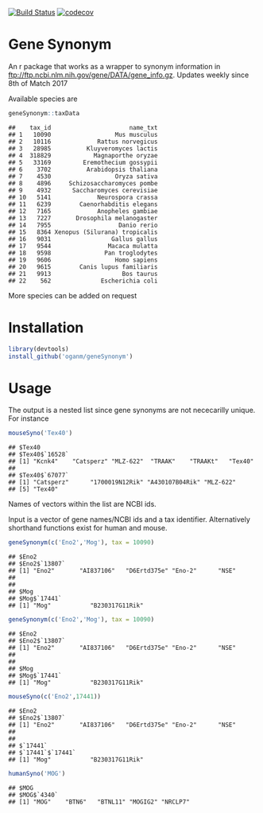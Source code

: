 
[![Build Status](https://travis-ci.org/oganm/geneSynonym.svg?branch=master)](https://travis-ci.org/oganm/geneSynonym) [![codecov](https://codecov.io/gh/oganm/geneSynonym/branch/master/graph/badge.svg)](https://codecov.io/gh/oganm/geneSynonym)

Gene Synonym
============

An r package that works as a wrapper to synonym information in <ftp://ftp.ncbi.nlm.nih.gov/gene/DATA/gene_info.gz>. Updates weekly since 8th of Match 2017

Available species are

``` r
geneSynonym::taxData
```

    ##    tax_id                      name_txt
    ## 1   10090                  Mus musculus
    ## 2   10116             Rattus norvegicus
    ## 3   28985          Kluyveromyces lactis
    ## 4  318829            Magnaporthe oryzae
    ## 5   33169         Eremothecium gossypii
    ## 6    3702          Arabidopsis thaliana
    ## 7    4530                  Oryza sativa
    ## 8    4896     Schizosaccharomyces pombe
    ## 9    4932      Saccharomyces cerevisiae
    ## 10   5141             Neurospora crassa
    ## 11   6239        Caenorhabditis elegans
    ## 12   7165             Anopheles gambiae
    ## 13   7227       Drosophila melanogaster
    ## 14   7955                   Danio rerio
    ## 15   8364 Xenopus (Silurana) tropicalis
    ## 16   9031                 Gallus gallus
    ## 17   9544                Macaca mulatta
    ## 18   9598               Pan troglodytes
    ## 19   9606                  Homo sapiens
    ## 20   9615        Canis lupus familiaris
    ## 21   9913                    Bos taurus
    ## 22    562              Escherichia coli

More species can be added on request

Installation
============

``` r
library(devtools)
install_github('oganm/geneSynonym')
```

Usage
=====

The output is a nested list since gene synonyms are not nececarilly unique. For instance

``` r
mouseSyno('Tex40')
```

    ## $Tex40
    ## $Tex40$`16528`
    ## [1] "Kcnk4"    "Catsperz" "MLZ-622"  "TRAAK"    "TRAAKt"   "Tex40"   
    ## 
    ## $Tex40$`67077`
    ## [1] "Catsperz"      "1700019N12Rik" "A430107B04Rik" "MLZ-622"      
    ## [5] "Tex40"

Names of vectors within the list are NCBI ids.

Input is a vector of gene names/NCBI ids and a tax identifier. Alternatively shorthand functions exist for human and mouse.

``` r
geneSynonym(c('Eno2','Mog'), tax = 10090)
```

    ## $Eno2
    ## $Eno2$`13807`
    ## [1] "Eno2"       "AI837106"   "D6Ertd375e" "Eno-2"      "NSE"       
    ## 
    ## 
    ## $Mog
    ## $Mog$`17441`
    ## [1] "Mog"           "B230317G11Rik"

``` r
geneSynonym(c('Eno2','Mog'), tax = 10090)
```

    ## $Eno2
    ## $Eno2$`13807`
    ## [1] "Eno2"       "AI837106"   "D6Ertd375e" "Eno-2"      "NSE"       
    ## 
    ## 
    ## $Mog
    ## $Mog$`17441`
    ## [1] "Mog"           "B230317G11Rik"

``` r
mouseSyno(c('Eno2',17441))
```

    ## $Eno2
    ## $Eno2$`13807`
    ## [1] "Eno2"       "AI837106"   "D6Ertd375e" "Eno-2"      "NSE"       
    ## 
    ## 
    ## $`17441`
    ## $`17441`$`17441`
    ## [1] "Mog"           "B230317G11Rik"

``` r
humanSyno('MOG')
```

    ## $MOG
    ## $MOG$`4340`
    ## [1] "MOG"    "BTN6"   "BTNL11" "MOGIG2" "NRCLP7"
